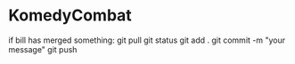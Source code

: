 # KomedyCombat

if bill has merged something: git pull
git status
git add .
git commit -m "your message"
git push
